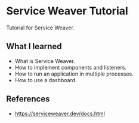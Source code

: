 # Service Weaver Tutorial

Tutorial for Service Weaver.

## What I learned
- What is Service Weaver.
- How to implement components and listeners.
- How to run an application in multiple processes.
- How to use a dashboard.

## References
- https://serviceweaver.dev/docs.html
